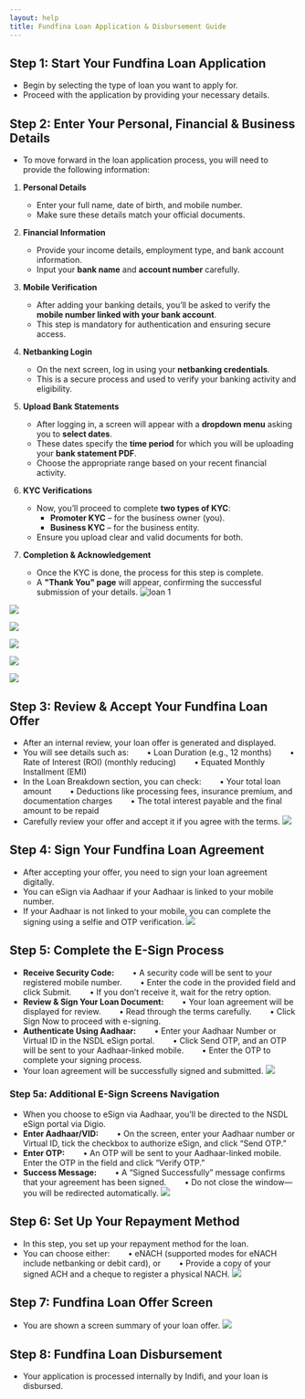```yaml
---
layout: help
title: Fundfina Loan Application & Disbursement Guide
---
```

## Step 1: Start Your **Fundfina** Loan Application

- Begin by selecting the type of loan you want to apply for.
- Proceed with the application by providing your necessary details.

## Step 2: Enter Your Personal, Financial & Business Details

- To move forward in the loan application process, you will need to provide the following information:

1. **Personal Details**

    - Enter your full name, date of birth, and mobile number.
    - Make sure these details match your official documents.

2. **Financial Information**

    - Provide your income details, employment type, and bank account information.
    - Input your **bank name** and **account number** carefully.

3. **Mobile Verification**

    - After adding your banking details, you’ll be asked to verify the **mobile number linked with your bank account**.
    - This step is mandatory for authentication and ensuring secure access.

4. **Netbanking Login**

    - On the next screen, log in using your **netbanking credentials**.
    - This is a secure process and used to verify your banking activity and eligibility.

5. **Upload Bank Statements**

    - After logging in, a screen will appear with a **dropdown menu** asking you to **select dates**.
    - These dates specify the **time period** for which you will be uploading your **bank statement PDF**.
    - Choose the appropriate range based on your recent financial activity.

6. **KYC Verifications**

    - Now, you’ll proceed to complete **two types of KYC**:
        - **Promoter KYC** – for the business owner (you).
        - **Business KYC** – for the business entity.
    - Ensure you upload clear and valid documents for both.

7. **Completion & Acknowledgement**

    - Once the KYC is done, the process for this step is complete.
    - A **"Thank You" page** will appear, confirming the successful submission of your details.
![](../images/help/fundfina-loan/Loan1.png "loan 1")

[](../images/help/fundfina-loan/loan2.png)

![](../images/help/fundfina-loan/loan%203.jpg)

![](../images/help/fundfina-loan/loan%204.jpg)

![](../images/help/fundfina-loan/loan5.png)

![](../images/help/fundfina-loan/loan%206.png)

![](../images/help/fundfina-loan/loan%207.png)

## Step 3: Review & Accept Your Fundfina Loan Offer

- After an internal review, your loan offer is generated and displayed.
- You will see details such as:
  • Loan Duration (e.g., 12 months)
  • Rate of Interest (ROI) (monthly reducing)
  • Equated Monthly Installment (EMI)
- In the Loan Breakdown section, you can check:
  • Your total loan amount
  • Deductions like processing fees, insurance premium, and documentation charges
  • The total interest payable and the final amount to be repaid
- Carefully review your offer and accept it if you agree with the terms.
![](../images/help/fundfina-loan/loan%208.png)

## Step 4: Sign Your Fundfina Loan Agreement

- After accepting your offer, you need to sign your loan agreement digitally.
- You can eSign via Aadhaar if your Aadhaar is linked to your mobile number.
- If your Aadhaar is not linked to your mobile, you can complete the signing using a selfie and OTP verification.
![](../images/help/fundfina-loan/loan%208.png)

## Step 5: Complete the E-Sign Process

- **Receive Security Code:**
  • A security code will be sent to your registered mobile number.
  • Enter the code in the provided field and click Submit.
  • If you don’t receive it, wait for the retry option.
- **Review & Sign Your Loan Document:**
  • Your loan agreement will be displayed for review.
  • Read through the terms carefully.
  • Click Sign Now to proceed with e-signing.
- **Authenticate Using Aadhaar:**
  • Enter your Aadhaar Number or Virtual ID in the NSDL eSign portal.
  • Click Send OTP, and an OTP will be sent to your Aadhaar-linked mobile.
  • Enter the OTP to complete your signing process.
- Your loan agreement will be successfully signed and submitted.
![](../images/help/fundfina-loan/loan%209.png)

### Step 5a: Additional E-Sign Screens Navigation

- When you choose to eSign via Aadhaar, you’ll be directed to the NSDL eSign portal via Digio.
- **Enter Aadhaar/VID:**
  • On the screen, enter your Aadhaar number or Virtual ID, tick the checkbox to authorize eSign, and click “Send OTP.”
- **Enter OTP:**
  • An OTP will be sent to your Aadhaar-linked mobile. Enter the OTP in the field and click “Verify OTP.”
- **Success Message:**
  • A “Signed Successfully” message confirms that your agreement has been signed.
  • Do not close the window—you will be redirected automatically.
![](../images/help/fundfina-loan/loan%2010.png)

## Step 6: Set Up Your Repayment Method

- In this step, you set up your repayment method for the loan.
- You can choose either:
  • eNACH (supported modes for eNACH include netbanking or debit card), or
  • Provide a copy of your signed ACH and a cheque to register a physical NACH.
![](../images/help/fundfina-loan/loan%2011.png)

## Step 7: Fundfina Loan Offer Screen

- You are shown a screen summary of your loan offer.
![](../images/help/fundfina-loan/loan%2012.png)

## Step 8: Fundfina Loan Disbursement

- Your application is processed internally by Indifi, and your loan is disbursed.
